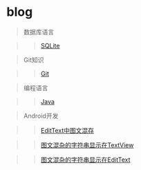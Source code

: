 # blog
> 数据库语言

 >> [SQLite](https://github.com/dingsufu/blog/issues/1)

> Git知识

 >> [Git](https://github.com/dingsufu/blog/issues/2)

> 编程语言

 >> [Java]()
 
> Android开发

 >> [EditText中图文混存](https://github.com/dingsufu/blog/issues/3)

 >> [图文混杂的字符串显示在TextView](https://github.com/dingsufu/blog/issues/4)

 >> [图文混杂的字符串显示在EditText](https://github.com/dingsufu/blog/issues/5)
 

 
